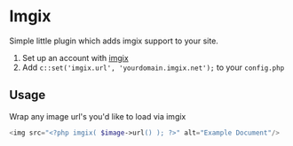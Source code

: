 Imgix
===

Simple little plugin which adds imgix support to your site.

1. Set up an account with [imgix](https://imgix.net)
1. Add `c::set('imgix.url', 'yourdomain.imgix.net');` to your `config.php`

Usage
---

Wrap any image url's you'd like to load via imgix

```php
<img src="<?php imgix( $image->url() ); ?>" alt="Example Document"/>
```
